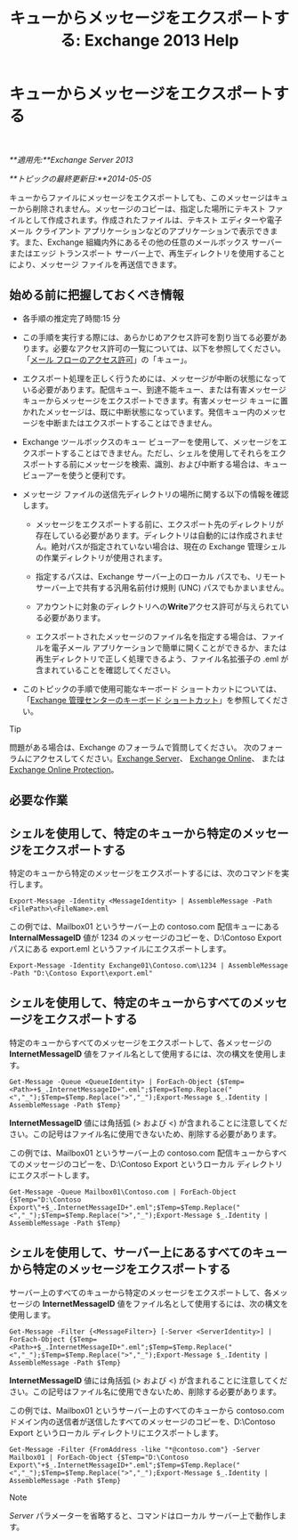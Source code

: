 ﻿---
title: 'キューからメッセージをエクスポートする: Exchange 2013 Help'
TOCTitle: キューからメッセージをエクスポートする
ms:assetid: 688b342c-f380-4fe0-afce-7e38cf490627
ms:mtpsurl: https://technet.microsoft.com/ja-jp/library/Aa998625(v=EXCHG.150)
ms:contentKeyID: 51407540
ms.date: 05/23/2018
mtps_version: v=EXCHG.150
ms.translationtype: MT
---

# キューからメッセージをエクスポートする

 

_**適用先:**Exchange Server 2013_

_**トピックの最終更新日:**2014-05-05_

キューからファイルにメッセージをエクスポートしても、このメッセージはキューから削除されません。メッセージのコピーは、指定した場所にテキスト ファイルとして作成されます。作成されたファイルは、テキスト エディターや電子メール クライアント アプリケーションなどのアプリケーションで表示できます。また、Exchange 組織内外にあるその他の任意のメールボックス サーバーまたはエッジ トランスポート サーバー上で、再生ディレクトリを使用することにより、メッセージ ファイルを再送信できます。

## 始める前に把握しておくべき情報

  - 各手順の推定完了時間:15 分

  - この手順を実行する際には、あらかじめアクセス許可を割り当てる必要があります。必要なアクセス許可の一覧については、以下を参照してください。「[メール フローのアクセス許可](mail-flow-permissions-exchange-2013-help.md)」の「キュー」。

  - エクスポート処理を正しく行うためには、メッセージが中断の状態になっている必要があります。配信キュー、到達不能キュー、または有害メッセージ キューからメッセージをエクスポートできます。有害メッセージ キューに置かれたメッセージは、既に中断状態になっています。発信キュー内のメッセージを中断またはエクスポートすることはできません。

  - Exchange ツールボックスのキュー ビューアーを使用して、メッセージをエクスポートすることはできません。ただし、シェルを使用してそれらをエクスポートする前にメッセージを検索、識別、および中断する場合は、キュー ビューアーを使うと便利です。

  - メッセージ ファイルの送信先ディレクトリの場所に関する以下の情報を確認します。
    
      - メッセージをエクスポートする前に、エクスポート先のディレクトリが存在している必要があります。ディレクトリは自動的には作成されません。絶対パスが指定されていない場合は、現在の Exchange 管理シェルの作業ディレクトリが使用されます。
    
      - 指定するパスは、Exchange サーバー上のローカル パスでも、リモート サーバー上で共有する汎用名前付け規則 (UNC) パスでもかまいません。
    
      - アカウントに対象のディレクトリへの**Write**アクセス許可が与えられている必要があります。
    
      - エクスポートされたメッセージのファイル名を指定する場合は、ファイルを電子メール アプリケーションで簡単に開くことができるか、または再生ディレクトリで正しく処理できるよう、ファイル名拡張子の .eml が含まれていることを確認してください。

  - このトピックの手順で使用可能なキーボード ショートカットについては、「[Exchange 管理センターのキーボード ショートカット](keyboard-shortcuts-in-the-exchange-admin-center-exchange-online-protection-help.md)」を参照してください。


> [!TIP]
> 問題がある場合は、Exchange のフォーラムで質問してください。 次のフォーラムにアクセスしてください。<A href="https://go.microsoft.com/fwlink/p/?linkid=60612">Exchange Server</A>、 <A href="https://go.microsoft.com/fwlink/p/?linkid=267542">Exchange Online</A>、 または <A href="https://go.microsoft.com/fwlink/p/?linkid=285351">Exchange Online Protection</A>。



## 必要な作業

## シェルを使用して、特定のキューから特定のメッセージをエクスポートする

特定のキューから特定のメッセージをエクスポートするには、次のコマンドを実行します。

    Export-Message -Identity <MessageIdentity> | AssembleMessage -Path <FilePath>\<FileName>.eml

この例では、Mailbox01 というサーバー上の contoso.com 配信キューにある **InternalMessageID** 値が 1234 のメッセージのコピーを、D:\\Contoso Export パスにある export.eml というファイルにエクスポートします。

    Export-Message -Identity Exchange01\Contoso.com\1234 | AssembleMessage -Path "D:\Contoso Export\export.eml"

## シェルを使用して、特定のキューからすべてのメッセージをエクスポートする

特定のキューからすべてのメッセージをエクスポートして、各メッセージの **InternetMessageID** 値をファイル名として使用するには、次の構文を使用します。

    Get-Message -Queue <QueueIdentity> | ForEach-Object {$Temp=<Path>+$_.InternetMessageID+".eml";$Temp=$Temp.Replace("<","_");$Temp=$Temp.Replace(">","_");Export-Message $_.Identity | AssembleMessage -Path $Temp}

**InternetMessageID** 値には角括弧 (\> および \<) が含まれることに注意してください。この記号はファイル名に使用できないため、削除する必要があります。

この例では、Mailbox01 というサーバー上の contoso.com 配信キューからすべてのメッセージのコピーを、D:\\Contoso Export というローカル ディレクトリにエクスポートします。

    Get-Message -Queue Mailbox01\Contoso.com | ForEach-Object {$Temp="D:\Contoso Export\"+$_.InternetMessageID+".eml";$Temp=$Temp.Replace("<","_");$Temp=$Temp.Replace(">","_");Export-Message $_.Identity | AssembleMessage -Path $Temp}

## シェルを使用して、サーバー上にあるすべてのキューから特定のメッセージをエクスポートする

サーバー上のすべてのキューから特定のメッセージをエクスポートして、各メッセージの **InternetMessageID** 値をファイル名として使用するには、次の構文を使用します。

    Get-Message -Filter {<MessageFilter>} [-Server <ServerIdentity>] | ForEach-Object {$Temp=<Path>+$_.InternetMessageID+".eml";$Temp=$Temp.Replace("<","_");$Temp=$Temp.Replace(">","_");Export-Message $_.Identity | AssembleMessage -Path $Temp}

**InternetMessageID** 値には角括弧 (\> および \<) が含まれることに注意してください。この記号はファイル名に使用できないため、削除する必要があります。

この例では、Mailbox01 というサーバー上のすべてのキューから contoso.com ドメイン内の送信者が送信したすべてのメッセージのコピーを、D:\\Contoso Export というローカル ディレクトリにエクスポートします。

    Get-Message -Filter {FromAddress -like "*@contoso.com"} -Server Mailbox01 | ForEach-Object {$Temp="D:\Contoso Export\"+$_.InternetMessageID+".eml";$Temp=$Temp.Replace("<","_");$Temp=$Temp.Replace(">","_");Export-Message $_.Identity | AssembleMessage -Path $Temp}


> [!NOTE]
> <EM>Server</EM> パラメーターを省略すると、コマンドはローカル サーバー上で動作します。


